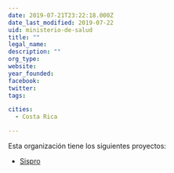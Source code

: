 ```yaml
---
date: 2019-07-21T23:22:18.000Z
date_last_modified: 2019-07-22
uid: ministerio-de-salud
title: ""
legal_name: 
description: ""
org_type: 
website: 
year_founded: 
facebook: 
twitter: 
tags:

cities: 
  - Costa Rica

---
```


Esta organización tiene los siguientes proyectos:

- [Sispro](/i/sispro.html)
